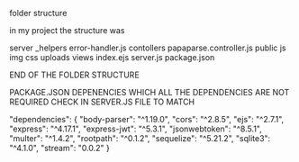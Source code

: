folder structure

in my project the structure was 

server
   _helpers
       error-handler.js
   contollers
       papaparse.controller.js
   public
      js
      img
      css
      uploads
   views
      index.ejs
   server.js
   package.json

END OF THE FOLDER STRUCTURE

PACKAGE.JSON DEPENENCIES WHICH ALL THE DEPENDENCIES ARE NOT REQUIRED CHECK IN SERVER.JS FILE TO MATCH

   "dependencies": {
    "body-parser": "^1.19.0",
    "cors": "^2.8.5",
    "ejs": "^2.7.1",
    "express": "^4.17.1",
    "express-jwt": "^5.3.1",
    "jsonwebtoken": "^8.5.1",
    "multer": "^1.4.2",
    "rootpath": "^0.1.2",
    "sequelize": "^5.21.2",
    "sqlite3": "^4.1.0",
    "stream": "0.0.2"
  }
   
   
  
